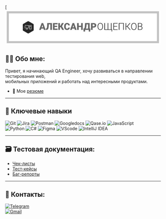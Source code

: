 [![Header](https://github.com/Black-Stalker2008/Black-Stalker2008/blob/main/assets/Header.jpg)

## 👨‍💻 Обо мне:

 Привет, я начинающий QA Engineer, хочу развиваться в направлении тестирования web, \
  мобильных приложений и работать над интересными продуктами.

- 📁 Мое [резюме](https://drive.google.com/file/d/1CE4Tw7PngbyF0t1OoP4M01OP0JGqliCA/view?usp=sharing)

---
## 🧠 Ключевые навыки
![Git](https://img.shields.io/badge/-Git-090909?style=for-the-badge&logo=git&logoColor=227E33)
![Jira](https://img.shields.io/badge/-Jira-090909?style=for-the-badge&logo=jira&logoColor=1195F5)
![Postman](https://img.shields.io/badge/-postman-090909?style=for-the-badge&logo=postman&logoColor=F88C00)
![Googledocs](https://img.shields.io/badge/-GoogleDocs-090909?style=for-the-badge&logo=googledocs&logoColor=B4068E)
![Qase.io](https://img.shields.io/badge/-Qase.io-090909?style=for-the-badge&logo=Q&logoColor=1195F5) 
![JavaScript](https://img.shields.io/badge/-JavaScript-090909?style=for-the-badge&logo=JavaScript&logoColor=E9D54D) \
![Python](https://img.shields.io/badge/-python-090909?style=for-the-badge&logo=Python&logoColor=E5D3FF)
![C#](https://img.shields.io/badge/-Csharp-090909?style=for-the-badge&logo=C#&logoColor=6296CC)
![Figma](https://img.shields.io/badge/-Figma-090909?style=for-the-badge&logo=Figma&logoColor=6296CC)
![VScode](https://img.shields.io/badge/-VScode-090909?style=for-the-badge&logo=VisualStudioCode&logoColor=1195F5)
![IntelliJ IDEA](https://img.shields.io/badge/-IntelliJIDEA-090909?style=for-the-badge&logo=IntelliJIDEA&logoColor=B4068E)


---
## 🗃️ Тестовая документация:

- [Чек-листы](https://docs.google.com/spreadsheets/d/1RiobxFXY_mibvC218wbPzoy70ywCQ-TtodcFE7UxJ4I/edit?usp=sharing)
- [Тест-кейсы](https://docs.google.com/spreadsheets/d/1s8TLU43pKicclB3NHoeh-ngEMSuGsV-O1x2m4Lmaf1c/edit?usp=sharing)
- [Баг-репорты](https://docs.google.com/spreadsheets/d/1PayRfcEEiGJeVMcyE9S_JFA1jFGP4H-9KId_tDg-V24/edit?usp=sharing)

---
## 🤝 Контакты:
[![Telegram](https://img.shields.io/badge/-Telegram-090909?style=for-the-badge&logo=telegram&logoColor=27A0D9)](https://t.me/iron_sivi) \
[![Gmail](https://img.shields.io/badge/-Gmail-090909?style=for-the-badge&logo=Gmail&logoColor=red)](whatsnext19072021@gmail.com)
